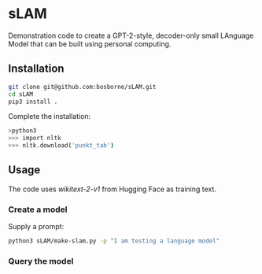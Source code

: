 # sLAM

Demonstration code to create a GPT-2-style, decoder-only small LAnguage Model that can be built using personal computing.

## Installation

```sh
git clone git@github.com:bosborne/sLAM.git
cd sLAM
pip3 install .
```

Complete the installation:

```sh
>python3
>>> import nltk
>>> nltk.download('punkt_tab')
```

## Usage

The code uses *wikitext-2-v1* from Hugging Face as training text.

### Create a model

Supply a prompt:

```sh
python3 sLAM/make-slam.py -p "I am testing a language model"
```

### Query the model

```sh
```
